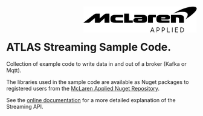 <img src="/images/malogo.png" width="300" align="right" /><br><br><br>

# **ATLAS Streaming Sample Code**.

Collection of example code to write data in and out of a broker (Kafka or Mqtt).

The libraries used in the sample code are available as Nuget packages to registered users from the [McLaren Applied Nuget Repository](https://github.com/mat-docs/packages).

See the [online documentation](https://atlas.mclarenapplied.com/developer/ecu-bridge/csharp/) for a more detailed explanation of the Streaming API.
